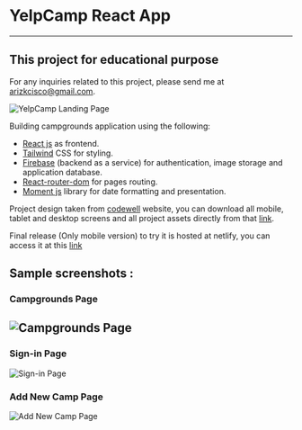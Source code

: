 # YelpCamp React App
---

## This project for educational purpose
For any inquiries related to this project, please send me at <arizkcisco@gmail.com>.

![YelpCamp Landing Page](/src/images/LandingPage-MobileView.png "YelpCamp App Landing Page")

Building campgrounds application using the following:

- [React js](https://reactjs.org/) as frontend.
- [Tailwind](https://tailwindcss.com/) CSS for styling.
- [Firebase](https://firebase.google.com/) (backend as a service) for authentication, image storage and application database.
- [React-router-dom](https://reactrouter.com/docs/en/v6/getting-started/overview) for pages routing.
- [Moment js](https://momentjs.com/) library for date formatting and presentation.

Project design taken from [codewell](https://www.codewell.cc) website, you can download all mobile, tablet and desktop screens and all project assets directly from that [link](https://www.codewell.cc/challenges/yelpcamp-by-colt-steele--6144c7c8a383e41090a3d84b).

Final release (Only mobile version) to try it is hosted at netlify, you can access it at this [link](https://yelpcamp-react.netlify.app/)


Sample screenshots :
---
### Campgrounds Page
![Campgrounds Page](/src/images/Campgrounds-page-.png "YelpCamp App Campgrounds Page")
---
### Sign-in Page
![Sign-in Page](/src/images/Sign-in-page.png "YelpCamp App Sign-In Page")

### Add New Camp Page
![Add New Camp Page](/src/images/add-new-campground-page.png "YelpCamp App Add New Camp Page")
